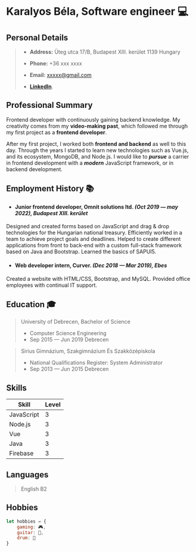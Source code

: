 
# Karalyos Béla, Software engineer :computer:

## Personal Details

> - **Address:** Üteg utca 17/B, Budapest XIII. kerület 1139 Hungary
>
> - **Phone:** +36 xxx xxxx
>
> - **Email:** <xxxxx@gmail.com>
> 
> - **[LinkedIn](https://duckduckgo.com)**.

## Professional Summary

Frontend developer with continuously gaining backend knowledge. My creativity comes
from my **video-making past**, which followed me through my first project as a **frontend
developer**. 

After my first project, I worked both **frontend and backend** as well to this day.
Through the years I started to learn new technologies such as Vue.js, and its ecosystem,
MongoDB, and Node.js. I would like to ***pursue*** a carrier in frontend development with a
***modern*** JavaScript framework, or in backend development.

## Employment History 📚

- #### Junior frontend developer, Omnit solutions ltd. ***(Oct 2019 — may 2022), Budapest XIII. kerület***
Designed and created forms based on JavaScript and drag & drop technologies for
the Hungarian national treasury.
Efficiently worked in a team to achieve project goals and deadlines.
Helped to create different applications from front to back-end with a custom
full-stack framework based on Java and Bootstrap.
Learned the basics of SAPUI5.

- #### Web developer intern, Curver. ***(Dec 2018 — Mar 2019), Ebes***
Created a website with HTML/CSS, Bootstrap, and MySQL.
Provided office employees with continual IT support.

## Education 🎓

> University of Debrecen, Bachelor of Science
> - Computer Science Engineering
> - Sep 2015 — Jun 2019 Debrecen

> Sirius Gimnázium, Szakgimnázium És Szakközépiskola
> - National Qualifications Register: System Administrator
> - Sep 2013 — Jun 2015 Debrecen

## Skills

| Skill | Level |
| --- | ----------- |
| JavaScript | 3 |
| Node.js | 3 |
| Vue | 3 |
| Java | 3 |
| Firebase | 3 |

## Languages

> English B2

## Hobbies

```js
let hobbies = {
    gaming: 🎮,
    guitar: 🎸,
    drum: 🥁
}
```
